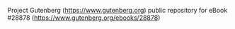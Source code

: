 Project Gutenberg (https://www.gutenberg.org) public repository for eBook #28878 (https://www.gutenberg.org/ebooks/28878)
